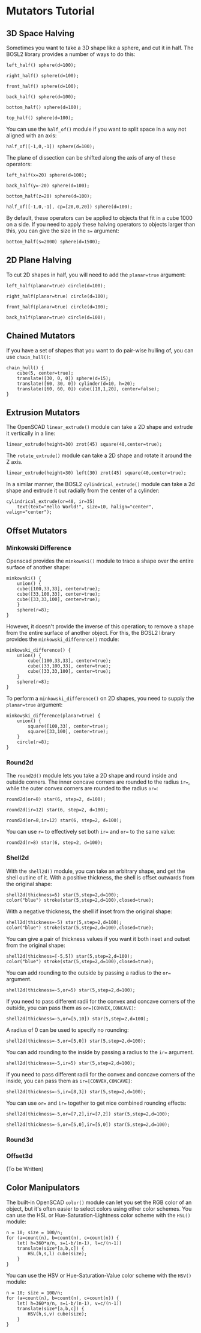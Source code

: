 # Mutators Tutorial

<!-- TOC -->

## 3D Space Halving
Sometimes you want to take a 3D shape like a sphere, and cut it in half.
The BOSL2 library provides a number of ways to do this:

```openscad
left_half() sphere(d=100);
```

```openscad
right_half() sphere(d=100);
```

```openscad
front_half() sphere(d=100);
```

```openscad
back_half() sphere(d=100);
```

```openscad
bottom_half() sphere(d=100);
```

```openscad
top_half() sphere(d=100);
```

You can use the `half_of()` module if you want to split space in a way not aligned with an axis:

```openscad
half_of([-1,0,-1]) sphere(d=100);
```

The plane of dissection can be shifted along the axis of any of these operators:

```openscad
left_half(x=20) sphere(d=100);
```

```openscad
back_half(y=-20) sphere(d=100);
```

```openscad
bottom_half(z=20) sphere(d=100);
```

```openscad
half_of([-1,0,-1], cp=[20,0,20]) sphere(d=100);
```

By default, these operators can be applied to objects that fit in a cube 1000 on a side. If you need
to apply these halving operators to objects larger than this, you can give the size in the `s=`
argument:

```openscad
bottom_half(s=2000) sphere(d=1500);
```

## 2D Plane Halving
To cut 2D shapes in half, you will need to add the `planar=true` argument:

```openscad
left_half(planar=true) circle(d=100);
```

```openscad
right_half(planar=true) circle(d=100);
```

```openscad
front_half(planar=true) circle(d=100);
```

```openscad
back_half(planar=true) circle(d=100);
```

## Chained Mutators
If you have a set of shapes that you want to do pair-wise hulling of, you can use `chain_hull()`:

```openscad
chain_hull() {
    cube(5, center=true);
    translate([30, 0, 0]) sphere(d=15);
    translate([60, 30, 0]) cylinder(d=10, h=20);
    translate([60, 60, 0]) cube([10,1,20], center=false);
}
```

## Extrusion Mutators
The OpenSCAD `linear_extrude()` module can take a 2D shape and extrude it vertically in a line:

```openscad
linear_extrude(height=30) zrot(45) square(40,center=true);
```

The `rotate_extrude()` module can take a 2D shape and rotate it around the Z axis.

```openscad
linear_extrude(height=30) left(30) zrot(45) square(40,center=true);
```

In a similar manner, the BOSL2 `cylindrical_extrude()` module can take a 2d shape and extrude it
out radially from the center of a cylinder:

```openscad
cylindrical_extrude(or=40, ir=35)
    text(text="Hello World!", size=10, halign="center", valign="center");
```


## Offset Mutators

### Minkowski Difference
Openscad provides the `minkowski()` module to trace a shape over the entire surface of another shape:

```openscad
minkowski() {
    union() {
	cube([100,33,33], center=true);
	cube([33,100,33], center=true);
	cube([33,33,100], center=true);
    }
    sphere(r=8);
}
```

However, it doesn't provide the inverse of this operation; to remove a shape from the entire surface
of another object.  For this, the BOSL2 library provides the `minkowski_difference()` module:

```openscad
minkowski_difference() {
    union() {
        cube([100,33,33], center=true);
        cube([33,100,33], center=true);
        cube([33,33,100], center=true);
    }
    sphere(r=8);
}
```

To perform a `minkowski_difference()` on 2D shapes, you need to supply the `planar=true` argument:

```openscad-2D
minkowski_difference(planar=true) {
    union() {
        square([100,33], center=true);
        square([33,100], center=true);
    }
    circle(r=8);
}
```

### Round2d
The `round2d()` module lets you take a 2D shape and round inside and outside corners.  The inner concave corners are rounded to the radius `ir=`, while the outer convex corners are rounded to the radius `or=`:

```openscad-2D
round2d(or=8) star(6, step=2, d=100);
```

```openscad-2D
round2d(ir=12) star(6, step=2, d=100);
```

```openscad-2D
round2d(or=8,ir=12) star(6, step=2, d=100);
```

You can use `r=` to effectively set both `ir=` and `or=` to the same value:

```openscad-2D
round2d(r=8) star(6, step=2, d=100);
```

### Shell2d
With the `shell2d()` module, you can take an arbitrary shape, and get the shell outline of it.
With a positive thickness, the shell is offset outwards from the original shape:

```openscad-2D
shell2d(thickness=5) star(5,step=2,d=100);
color("blue") stroke(star(5,step=2,d=100),closed=true);
```

With a negative thickness, the shell if inset from the original shape:

```openscad-2D
shell2d(thickness=-5) star(5,step=2,d=100);
color("blue") stroke(star(5,step=2,d=100),closed=true);
```

You can give a pair of thickness values if you want it both inset and outset from the original shape:

```openscad-2D
shell2d(thickness=[-5,5]) star(5,step=2,d=100);
color("blue") stroke(star(5,step=2,d=100),closed=true);
```

You can add rounding to the outside by passing a radius to the `or=` argument.

```openscad-2D
shell2d(thickness=-5,or=5) star(5,step=2,d=100);
```

If you need to pass different radii for the convex and concave corners of the outside, you can pass them as `or=[CONVEX,CONCAVE]`:

```openscad-2D
shell2d(thickness=-5,or=[5,10]) star(5,step=2,d=100);
```

A radius of 0 can be used to specify no rounding:

```openscad-2D
shell2d(thickness=-5,or=[5,0]) star(5,step=2,d=100);
```

You can add rounding to the inside by passing a radius to the `ir=` argument.

```openscad-2D
shell2d(thickness=-5,ir=5) star(5,step=2,d=100);
```

If you need to pass different radii for the convex and concave corners of the inside, you can pass them as `ir=[CONVEX,CONCAVE]`:

```openscad-2D
shell2d(thickness=-5,ir=[8,3]) star(5,step=2,d=100);
```

You can use `or=` and `ir=` together to get nice combined rounding effects:

```openscad-2D
shell2d(thickness=-5,or=[7,2],ir=[7,2]) star(5,step=2,d=100);
```

```openscad-2D
shell2d(thickness=-5,or=[5,0],ir=[5,0]) star(5,step=2,d=100);
```


### Round3d
### Offset3d
(To be Written)


## Color Manipulators
The built-in OpenSCAD `color()` module can let you set the RGB color of an object, but it's often
easier to select colors using other color schemes.  You can use the HSL or Hue-Saturation-Lightness
color scheme with the `HSL()` module:

```openscad
n = 10; size = 100/n;
for (a=count(n), b=count(n), c=count(n)) {
    let( h=360*a/n, s=1-b/(n-1), l=c/(n-1))
    translate(size*[a,b,c]) {
        HSL(h,s,l) cube(size);
    }
}
```

You can use the HSV or Hue-Saturation-Value color scheme with the `HSV()` module:

```openscad
n = 10; size = 100/n;
for (a=count(n), b=count(n), c=count(n)) {
    let( h=360*a/n, s=1-b/(n-1), v=c/(n-1))
    translate(size*[a,b,c]) {
        HSV(h,s,v) cube(size);
    }
}
```


